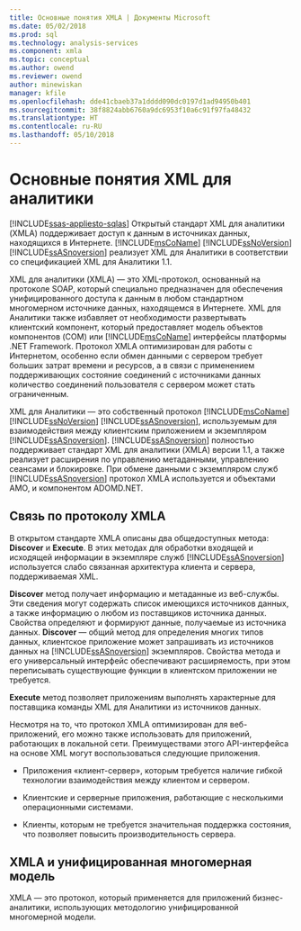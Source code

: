 ```yaml
---
title: Основные понятия XMLA | Документы Microsoft
ms.date: 05/02/2018
ms.prod: sql
ms.technology: analysis-services
ms.component: xmla
ms.topic: conceptual
ms.author: owend
ms.reviewer: owend
author: minewiskan
manager: kfile
ms.openlocfilehash: dde41cbaeb37a1dddd090dc0197d1ad94950b401
ms.sourcegitcommit: 38f8824abb6760a9dc6953f10a6c91f97fa48432
ms.translationtype: HT
ms.contentlocale: ru-RU
ms.lasthandoff: 05/10/2018
---
```

# <a name="xmla-concepts"></a>Основные понятия XML для аналитики
[!INCLUDE[ssas-appliesto-sqlas](../../../includes/ssas-appliesto-sqlas.md)]
  Открытый стандарт XML для аналитики (XMLA) поддерживает доступ к данным в источниках данных, находящихся в Интернете. [!INCLUDE[msCoName](../../../includes/msconame-md.md)] [!INCLUDE[ssNoVersion](../../../includes/ssnoversion-md.md)] [!INCLUDE[ssASnoversion](../../../includes/ssasnoversion-md.md)] реализует XML для Аналитики в соответствии со спецификацией XML для Аналитики 1.1.  
  
 XML для аналитики (XMLA) — это XML-протокол, основанный на протоколе SOAP, который специально предназначен для обеспечения унифицированного доступа к данным в любом стандартном многомерном источнике данных, находящемся в Интернете. XML для Аналитики также избавляет от необходимости развертывать клиентский компонент, который предоставляет модель объектов компонентов (COM) или [!INCLUDE[msCoName](../../../includes/msconame-md.md)] интерфейсы платформы .NET Framework. Протокол XMLA оптимизирован для работы с Интернетом, особенно если обмен данными с сервером требует больших затрат времени и ресурсов, а в связи с применением поддерживающих состояние соединений с источниками данных количество соединений пользователя с сервером может стать ограниченным.  
  
 XML для Аналитики — это собственный протокол [!INCLUDE[msCoName](../../../includes/msconame-md.md)] [!INCLUDE[ssNoVersion](../../../includes/ssnoversion-md.md)] [!INCLUDE[ssASnoversion](../../../includes/ssasnoversion-md.md)], используемым для взаимодействия между клиентским приложением и экземпляром [!INCLUDE[ssASnoversion](../../../includes/ssasnoversion-md.md)]. [!INCLUDE[ssASnoversion](../../../includes/ssasnoversion-md.md)] полностью поддерживает стандарт XML для аналитики (XMLA) версии 1.1, а также реализует расширения по управлению метаданными, управлению сеансами и блокировке. При обмене данными с экземпляром служб [!INCLUDE[ssASnoversion](../../../includes/ssasnoversion-md.md)] протокол XMLA используется и объектами AMO, и компонентом ADOMD.NET.  
  
## <a name="handling-xmla-communications"></a>Связь по протоколу XMLA  
 В открытом стандарте XMLA описаны два общедоступных метода: **Discover** и **Execute**. В этих методах для обработки входящей и исходящей информации в экземпляре служб [!INCLUDE[ssASnoversion](../../../includes/ssasnoversion-md.md)] используется слабо связанная архитектура клиента и сервера, поддерживаемая XML.  
  
 **Discover** метод получает информацию и метаданные из веб-службы. Эти сведения могут содержать список имеющихся источников данных, а также информацию о любом из поставщиков источника данных. Свойства определяют и формируют данные, получаемые из источника данных. **Discover** — общий метод для определения многих типов данных, клиентское приложение может запрашивать из источников данных на [!INCLUDE[ssASnoversion](../../../includes/ssasnoversion-md.md)] экземпляров. Свойства метода и его универсальный интерфейс обеспечивают расширяемость, при этом переписывать существующие функции в клиентском приложении не требуется.  
  
 **Execute** метод позволяет приложениям выполнять характерные для поставщика команды XML для Аналитики из источников данных.  
  
 Несмотря на то, что протокол XMLA оптимизирован для веб-приложений, его можно также использовать для приложений, работающих в локальной сети. Преимуществами этого API-интерфейса на основе XML могут воспользоваться следующие приложения.  
  
-   Приложения «клиент-сервер», которым требуется наличие гибкой технологии взаимодействия между клиентом и сервером.  
  
-   Клиентские и серверные приложения, работающие с несколькими операционными системами.  
  
-   Клиенты, которым не требуется значительная поддержка состояния, что позволяет повысить производительность сервера.  
  
## <a name="xmla-and-the-unified-dimensional-model"></a>XMLA и унифицированная многомерная модель  
 XMLA — это протокол, который применяется для приложений бизнес-аналитики, использующих методологию унифицированной многомерной модели.  
  
  
